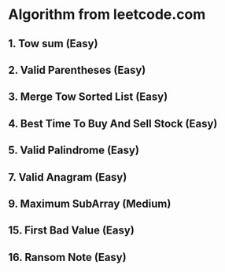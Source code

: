 # Algorithm from leetcode.com

## 1. Tow sum (Easy)

## 2. Valid Parentheses (Easy)

## 3. Merge Tow Sorted List (Easy)

## 4. Best Time To Buy And Sell Stock (Easy)

## 5. Valid Palindrome (Easy)

## 7. Valid Anagram (Easy)

## 9. Maximum SubArray (Medium)

## 15. First Bad Value (Easy)

## 16. Ransom Note (Easy)
